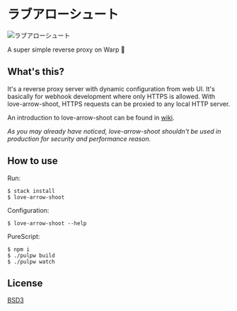 # ラブアローシュート

![ラブアローシュート](https://cloud.githubusercontent.com/assets/1013641/19418188/01a67742-93fa-11e6-9ff2-9a8286a89767.gif)

A super simple reverse proxy on Warp :sparkling_heart:

## What's this?

It's a reverse proxy server with dynamic configuration from web
UI. It's basically for webhook development where only HTTPS is
allowed. With love-arrow-shoot, HTTPS requests can be proxied to any
local HTTP server.

An introduction to love-arrow-shoot can be found in [wiki](https://github.com/team-kke/love-arrow-shoot/wiki/love-arrow-shoot-%E3%81%84%E3%82%8D%E3%81%AF).

*As you may already have noticed, love-arrow-shoot shouldn't be used
in production for security and performance reason.*

## How to use

Run:

```
$ stack install
$ love-arrow-shoot
```

Configuration:

```
$ love-arrow-shoot --help
```

PureScript:

```
$ npm i
$ ./pulpw build
$ ./pulpw watch
```

## License

[BSD3](LICENSE)
